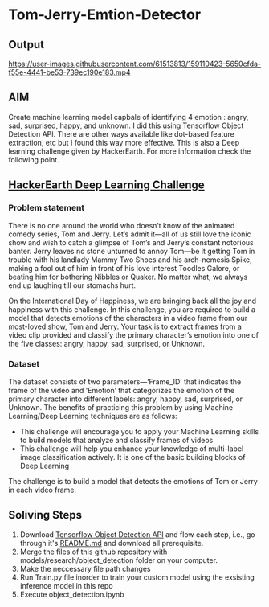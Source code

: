 # Tom-Jerry-Emtion-Detector

## Output
https://user-images.githubusercontent.com/61513813/159110423-5650cfda-f55e-4441-be53-739ec190e183.mp4

## AIM
Create machine learning model capbale of identifying 4 emotion : angry, sad, surprised, happy, and unknown. I did this using Tensorflow Object Detection API. There are other ways available like dot-based feature extraction, etc but I found this way more effective. This is also a Deep learning challenge given by HackerEarth. For more information check the following point.

## [HackerEarth Deep Learning Challenge](https://www.hackerearth.com/challenges/competitive/hackerearth-deep-learning-challenge-emotion-detection-tom-jerry-cartoon/)
### Problem statement
There is no one around the world who doesn’t know of the animated comedy series, Tom and Jerry. Let’s admit it—all of us still love the iconic show and wish to catch a glimpse of Tom’s and Jerry’s constant notorious banter. Jerry leaves no stone unturned to annoy Tom—be it getting Tom in trouble with his landlady Mammy Two Shoes and his arch-nemesis Spike, making a fool out of him in front of his love interest Toodles Galore, or beating him for bothering Nibbles or Quaker. No matter what, we always end up laughing till our stomachs hurt.

On the International Day of Happiness, we are bringing back all the joy and happiness with this challenge. In this challenge, you are required to build a model that detects emotions of the characters in a video frame from our most-loved show, Tom and Jerry. 
Your task is to extract frames from a video clip provided and classify the primary character’s emotion into one of the five classes: angry, happy, sad, surprised, or Unknown.

### Dataset
The dataset consists of two parameters—‘Frame_ID’ that indicates the frame of the video and ‘Emotion’ that categorizes the emotion of the primary character into different labels: angry, happy, sad, surprised, or Unknown.
The benefits of practicing this problem by using Machine Learning/Deep Learning techniques are as follows:
- This challenge will encourage you to apply your Machine Learning skills to build models that analyze and classify frames of videos</li>
- This challenge will help you enhance your knowledge of multi-label image classification actively. It is one of the basic building blocks of Deep Learning</li>

The challenge is to build a model that detects the emotions of Tom or Jerry in each video frame.

## Soliving Steps
1. Download [Tensorflow Object Detection API](https://github.com/tensorflow/models/tree/master/research/object_detection) and flow each step, i.e., go through it's [README.md](https://github.com/tensorflow/models/blob/master/README.md) and download all prerequisite.</li>
2. Merge the files of this github repository with models/research/object_detection folder on your computer.</li> 
3. Make the neccessary file path changes
4. Run Train.py file inorder to train your custom model using the exsisting inference model in this repo
5. Execute object_detection.ipynb 
